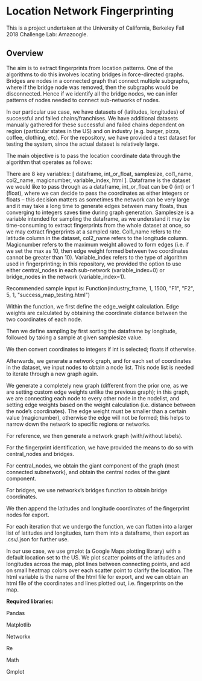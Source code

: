 # Location Network Fingerprinting

This is a project undertaken at the University of California, Berkeley Fall 2018 Challenge Lab: Amazoogle. 

## Overview

The aim is to extract fingerprints from location patterns. One of the algorithms to do this involves locating bridges in force-directed graphs. Bridges are nodes in a connected graph that connect multiple subgraphs, where if the bridge node was removed, then the subgraphs would be disconnected. Hence if we identify all the bridge nodes, we can infer patterns of nodes needed to connect sub-networks of nodes. 

In our particular use case, we have datasets of (latitudes, longitudes) of successful and failed chains/franchises. We have additional datasets manually gathered for these successful and failed chains dependent on region (particular states in the US) and on industry (e.g. burger, pizza, coffee, clothing, etc). For the repository, we have provided a test dataset for testing the system, since the actual dataset is relatively large. 

The main objective is to pass the location coordinate data through the algorithm that operates as follows:

There are 8 key variables: [ dataframe, int_or_float, samplesize, col1_name, col2_name, magicnumber, variable_index, html ]. Dataframe is the dataset we would like to pass through as a dataframe, int_or_float can be 0 (int) or 1 (float), where we can decide to pass the coordinates as either integers or floats – this decision matters as sometimes the network can be very large and it may take a long time to generate edges between many floats, thus converging to integers saves time during graph generation. Samplesize is a variable intended for sampling the dataframe, as we understand it may be time-consuming to extract fingerprints from the whole dataset at once, so we may extract fingerprints at a sampled rate. Col1_name refers to the latitude column in the dataset, col2_name refers to the longitude column. Magicnumber refers to the maximum weight allowed to form edges (i.e. if we set the max as 10, then edge weight formed between two coordinates cannot be greater than 10). Variable_index refers to the type of algorithm used in fingerprinting; in this repository, we provided the option to use either central_nodes in each sub-network (variable_index=0) or bridge_nodes in the network (variable_index=1). 

Recommended sample input is: Function(industry_frame, 1, 1500, "F1", "F2", 5, 1, "success_map_testing.html")

Within the function, we first define the edge_weight calculation. Edge weights are calculated by obtaining the coordinate distance between the two coordinates of each node. 

Then we define sampling by first sorting the dataframe by longitude, followed by taking a sample at given samplesize value. 

We then convert coordinates to integers if int is selected; floats if otherwise. 

Afterwards, we generate a network graph, and for each set of coordinates in the dataset, we input nodes to obtain a node list. This node list is needed to iterate through a new graph again. 

We generate a completely new graph (different from the prior one, as we are setting custom edge weights unlike the previous graph); in this graph, we are connecting each node to every other node in the nodelist, and setting edge weights based on the weight calculation (i.e. distance between the node’s coordinates). The edge weight must be smaller than a certain value (magicnumber), otherwise the edge will not be formed; this helps to narrow down the network to specific regions or networks. 

For reference, we then generate a network graph (with/without labels). 
 
For the fingerprint identification, we have provided the means to do so with central_nodes and bridges. 

For central_nodes, we obtain the giant component of the graph (most connected subnetwork), and obtain the central nodes of the giant component. 

For bridges, we use networkx’s bridges function to obtain bridge coordinates. 

We then append the latitudes and longitude coordinates of the fingerprint nodes for export. 

For each iteration that we undergo the function, we can flatten into a larger list of latitudes and longitudes, turn them into a dataframe, then export as .csv/.json for further use.

In our use case, we use gmplot (a Google Maps plotting library) with a default location set to the US. We plot scatter points of the latitudes and longitudes across the map, plot lines between connecting points, and add on small heatmap colors over each scatter point to clarify the location. The html variable is the name of the html file for export, and we can obtain an html file of the coordinates and lines plotted out, i.e. fingerprints on the map. 
 
<b>Required libraries:</b>

Pandas

Matplotlib

Networkx

Re

Math

Gmplot 
